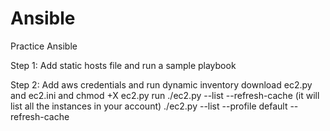 # Ansible
Practice Ansible

Step 1:
       Add static hosts file and run a sample playbook
       
Step 2:
       Add aws credentials and run dynamic inventory
       download ec2.py and ec2.ini and chmod +X ec2.py
       run ./ec2.py --list --refresh-cache (it will list all the instances in your account)
       ./ec2.py --list --profile default --refresh-cache
       
